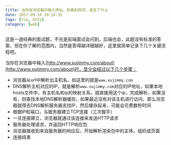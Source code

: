 ```yaml
---
title: 当你在浏览器中输入网址，到看到网页，发生了什么
date: 2017-09-10 19:14:35
tags: [tcp, http]
category: [web]
---
```


这是一道经典的面试题，不光是前端面试会问到，后端也会，此题没有标准的答案，但在你了解的范围内，当然是答得越详细越好，这里就简单记录下几个关键流程吧。
<!--more-->

当你在浏览器中输入[http://www.xujimmy.com/about](http://www.xujimmy.com/about)时，至少会经过以下几个步骤：

* 浏览器从url中解析出主机名，如这里的就是`www.xujimmy.com`
* DNS解析主机对应的IP，就是解析`www.xujimmy.com`对应的IP地址，如果本地hosts文件中，有主机名和ip的映射关系，就直接用这个ip，完成解析，如果没有，则查找本地DNS解析器缓存，如果最近没有对该主机进行访问，那么浏览器就得去DNS解析服务器去找IP，然后缓存起来，可能会花费数秒时间
* 根据IP和端口，与服务器建立TCP连接（三次握手）
* 一旦连接建立，浏览器就通过该连接来发送HTTP请求
* 服务器处理请求，并返回HTTP响应包
* 浏览器接收到来自服务器的响应后，开始解析渲染包中的主体，组织成页面
* 连接结束

